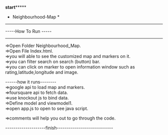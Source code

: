 **************start*******************



* Neighbourhood-Map * <br />
**************************
-----How To Run ----- <br />
**************************
=>Open Folder Neighbourhood_Map.<br />
=>Open File Index.html.<br />
=>you will able to see the customized map and markers on it.<br />
=>you can filter search on search (button) bar.<br />
=>you can click on marker to open information window such as rating,latitude,longitude and image.<br />

------how it runs--------<br />
=>google api to load map and markers.<br />
=>foursquare api to fetch data.<br />
=>use knockout js to bind data.<br />
=>Define model and viewmodel1.<br />
=>open app.js to open to see java script.<br />

=>comments will help you out to go through the code.<br />




--------------------finish----------------------------
